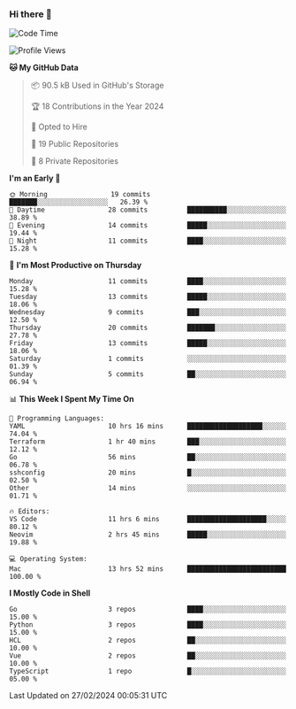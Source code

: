 ### Hi there 👋
<!--![visitors](https://visitor-badge.glitch.me/badge?page_id=d0zingcat)-->
<!--
**d0zingcat/d0zingcat** is a ✨ _special_ ✨ repository because its `README.md` (this file) appears on your GitHub profile.

Here are some ideas to get you started:

- 🔭 I’m currently working on ...
- 🌱 I’m currently learning ...
- 👯 I’m looking to collaborate on ...
- 🤔 I’m looking for help with ...
- 💬 Ask me about ...
- 📫 How to reach me: ...
- 😄 Pronouns: ...
- ⚡ Fun fact: ...
-->
<!--START_SECTION:waka-->
![Code Time](http://img.shields.io/badge/Code%20Time-3%2C368%20hrs%2040%20mins-blue)

![Profile Views](http://img.shields.io/badge/Profile%20Views-12-blue)

**🐱 My GitHub Data** 

> 📦 90.5 kB Used in GitHub's Storage 
 > 
> 🏆 18 Contributions in the Year 2024
 > 
> 💼 Opted to Hire
 > 
> 📜 19 Public Repositories 
 > 
> 🔑 8 Private Repositories 
 > 
**I'm an Early 🐤** 

```text
🌞 Morning                19 commits          ███████░░░░░░░░░░░░░░░░░░   26.39 % 
🌆 Daytime                28 commits          ██████████░░░░░░░░░░░░░░░   38.89 % 
🌃 Evening                14 commits          █████░░░░░░░░░░░░░░░░░░░░   19.44 % 
🌙 Night                  11 commits          ████░░░░░░░░░░░░░░░░░░░░░   15.28 % 
```
📅 **I'm Most Productive on Thursday** 

```text
Monday                   11 commits          ████░░░░░░░░░░░░░░░░░░░░░   15.28 % 
Tuesday                  13 commits          █████░░░░░░░░░░░░░░░░░░░░   18.06 % 
Wednesday                9 commits           ███░░░░░░░░░░░░░░░░░░░░░░   12.50 % 
Thursday                 20 commits          ███████░░░░░░░░░░░░░░░░░░   27.78 % 
Friday                   13 commits          █████░░░░░░░░░░░░░░░░░░░░   18.06 % 
Saturday                 1 commits           ░░░░░░░░░░░░░░░░░░░░░░░░░   01.39 % 
Sunday                   5 commits           ██░░░░░░░░░░░░░░░░░░░░░░░   06.94 % 
```


📊 **This Week I Spent My Time On** 

```text
💬 Programming Languages: 
YAML                     10 hrs 16 mins      ███████████████████░░░░░░   74.04 % 
Terraform                1 hr 40 mins        ███░░░░░░░░░░░░░░░░░░░░░░   12.12 % 
Go                       56 mins             ██░░░░░░░░░░░░░░░░░░░░░░░   06.78 % 
sshconfig                20 mins             █░░░░░░░░░░░░░░░░░░░░░░░░   02.50 % 
Other                    14 mins             ░░░░░░░░░░░░░░░░░░░░░░░░░   01.71 % 

🔥 Editors: 
VS Code                  11 hrs 6 mins       ████████████████████░░░░░   80.12 % 
Neovim                   2 hrs 45 mins       █████░░░░░░░░░░░░░░░░░░░░   19.88 % 

💻 Operating System: 
Mac                      13 hrs 52 mins      █████████████████████████   100.00 % 
```

**I Mostly Code in Shell** 

```text
Go                       3 repos             ████░░░░░░░░░░░░░░░░░░░░░   15.00 % 
Python                   3 repos             ████░░░░░░░░░░░░░░░░░░░░░   15.00 % 
HCL                      2 repos             ██░░░░░░░░░░░░░░░░░░░░░░░   10.00 % 
Vue                      2 repos             ██░░░░░░░░░░░░░░░░░░░░░░░   10.00 % 
TypeScript               1 repo              █░░░░░░░░░░░░░░░░░░░░░░░░   05.00 % 
```




 Last Updated on 27/02/2024 00:05:31 UTC
<!--END_SECTION:waka-->

